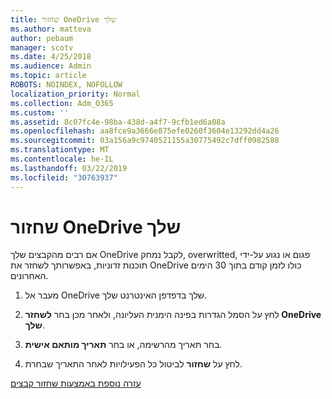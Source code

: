 ```yaml
---
title: שחזור OneDrive שלך
ms.author: matteva
author: pebaum
manager: scotv
ms.date: 4/25/2018
ms.audience: Admin
ms.topic: article
ROBOTS: NOINDEX, NOFOLLOW
localization_priority: Normal
ms.collection: Adm_O365
ms.custom: ''
ms.assetid: 8c07fc4e-98ba-438d-a4f7-9cfb1ed6a08a
ms.openlocfilehash: aa8fce9a3666e875efe0260f3604e13292dd4a26
ms.sourcegitcommit: 03a156a9c9740521155a30775492c7dff0982588
ms.translationtype: MT
ms.contentlocale: he-IL
ms.lasthandoff: 03/22/2019
ms.locfileid: "30763937"
---
```

# <a name="restore-your-onedrive"></a>שחזור OneDrive שלך

אם רבים מהקבצים שלך OneDrive לקבל נמחק, overwritted, פגום או נגוע על-ידי תוכנות זדוניות, באפשרותך לשחזר את OneDrive כולו לזמן קודם בתוך 30 הימים האחרונים.
  
1. מעבר אל OneDrive שלך בדפדפן האינטרנט שלך.
    
2. לחץ על הסמל הגדרות בפינה הימנית העליונה, ולאחר מכן בחר **לשחזר OneDrive שלך**.
    
3. בחר תאריך מהרשימה, או בחר **תאריך מותאם אישית**.
    
4. לחץ על **שחזור** לביטול כל הפעילויות לאחר התאריך שבחרת. 
    
[עזרה נוספת באמצעות שחזור קבצים](https://go.microsoft.com/fwlink/?linkid=872874)
  

